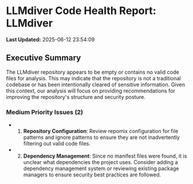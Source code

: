 # LLMdiver Code Health Report: LLMdiver
**Last Updated:** 2025-06-12 23:54:09

## Executive Summary
The LLMdiver repository appears to be empty or contains no valid code files for analysis. This may indicate that the repository is not a traditional codebase or has been intentionally cleared of sensitive information. Given this context, our analysis will focus on providing recommendations for improving the repository's structure and security posture.

### Medium Priority Issues (2)
- 1. **Repository Configuration**: Review repomix configuration for file patterns and ignore patterns to ensure they are not inadvertently filtering out valid code files.
- 2. **Dependency Management**: Since no manifest files were found, it is unclear what dependencies the project uses. Consider adding a dependency management system or reviewing existing package managers to ensure security best practices are followed.

